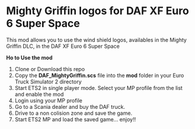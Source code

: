 # Mighty Griffin logos for DAF XF Euro 6 Super Space

This mod allows you to use the wind shield logos, availables in the Mighty Griffin DLC, in the DAF XF Euro 6 Super Space 

**Ho to Use the mod**

1. Clone or Download this repo
2. Copy the **DAF_MightyGriffin.scs** file into the **mod** folder in your Euro Truck Simulator 2 directory
3. Start ETS2 in single player mode. Select your MP profile from the list and enable the mod
4. Login using your MP profile
4. Go to a Scania dealer and buy the DAF truck.
5. Drive to a non colision zone and save the game.
6. Start ETS2 MP and load the saved game... enjoy!! 
